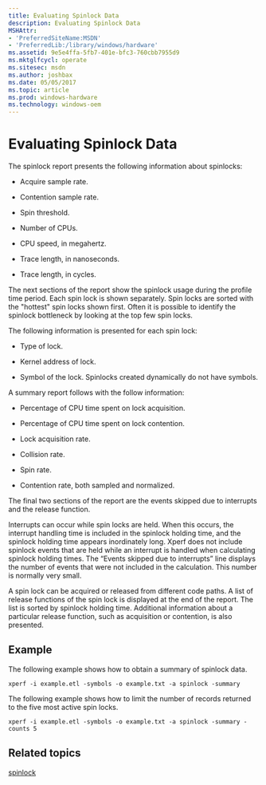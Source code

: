 ```yaml
---
title: Evaluating Spinlock Data
description: Evaluating Spinlock Data
MSHAttr:
- 'PreferredSiteName:MSDN'
- 'PreferredLib:/library/windows/hardware'
ms.assetid: 9e5e4ffa-5fb7-401e-bfc3-760cbb7955d9
ms.mktglfcycl: operate
ms.sitesec: msdn
ms.author: joshbax
ms.date: 05/05/2017
ms.topic: article
ms.prod: windows-hardware
ms.technology: windows-oem
---
```


# Evaluating Spinlock Data


The spinlock report presents the following information about spinlocks:

-   Acquire sample rate.

-   Contention sample rate.

-   Spin threshold.

-   Number of CPUs.

-   CPU speed, in megahertz.

-   Trace length, in nanoseconds.

-   Trace length, in cycles.

The next sections of the report show the spinlock usage during the profile time period. Each spin lock is shown separately. Spin locks are sorted with the "hottest" spin locks shown first. Often it is possible to identify the spinlock bottleneck by looking at the top few spin locks.

The following information is presented for each spin lock:

-   Type of lock.

-   Kernel address of lock.

-   Symbol of the lock. Spinlocks created dynamically do not have symbols.

A summary report follows with the follow information:

-   Percentage of CPU time spent on lock acquisition.

-   Percentage of CPU time spent on lock contention.

-   Lock acquisition rate.

-   Collision rate.

-   Spin rate.

-   Contention rate, both sampled and normalized.

The final two sections of the report are the events skipped due to interrupts and the release function.

Interrupts can occur while spin locks are held. When this occurs, the interrupt handling time is included in the spinlock holding time, and the spinlock holding time appears inordinately long. Xperf does not include spinlock events that are held while an interrupt is handled when calculating spinlock holding times. The “Events skipped due to interrupts” line displays the number of events that were not included in the calculation. This number is normally very small.

A spin lock can be acquired or released from different code paths. A list of release functions of the spin lock is displayed at the end of the report. The list is sorted by spinlock holding time. Additional information about a particular release function, such as acquisition or contention, is also presented.

## Example


The following example shows how to obtain a summary of spinlock data.

```
xperf -i example.etl -symbols -o example.txt -a spinlock -summary
```

The following example shows how to limit the number of records returned to the five most active spin locks.

```
xperf -i example.etl -symbols -o example.txt -a spinlock -summary -counts 5
```

## Related topics


[spinlock](spinlock.md)

 

 







